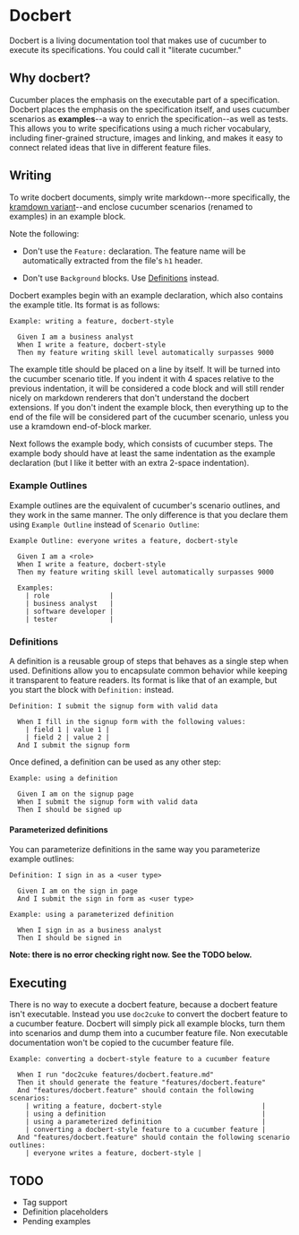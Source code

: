 # Docbert

Docbert is a living documentation tool that makes use of cucumber to execute its
specifications. You could call it "literate cucumber."

## Why docbert?

Cucumber places the emphasis on the executable part of a specification. Docbert
places the emphasis on the specification itself, and uses cucumber
scenarios as **examples**--a way to enrich the specification--as well as
tests. This allows you to write specifications using a much richer vocabulary,
including finer-grained structure, images and linking, and makes it easy to
connect related ideas that live in different feature files.

## Writing

To write docbert documents, simply write markdown--more specifically, the
[kramdown variant](http://kramdown.rubyforge.org/syntax.html)--and enclose
cucumber scenarios (renamed to examples) in an example block.

Note the following:

  * Don't use the `Feature:` declaration. The feature name will be automatically
    extracted from the file's `h1` header.

  * Don't use `Background` blocks. Use [Definitions](#definitions) instead.

Docbert examples begin with an example declaration, which also contains the
example title. Its format is as follows:

    Example: writing a feature, docbert-style

      Given I am a business analyst
      When I write a feature, docbert-style
      Then my feature writing skill level automatically surpasses 9000

The example title should be placed on a line by itself. It will be turned into
the cucumber scenario title. If you indent it with 4 spaces relative to the
previous indentation, it will be considered a code block and will still render
nicely on markdown renderers that don't understand the docbert extensions. If
you don't indent the example block, then everything up to the end of the file will be
considered part of the cucumber scenario, unless you use a kramdown end-of-block
marker.

Next follows the example body, which consists of cucumber steps. The example
body should have at least the same indentation as the example declaration (but I
like it better with an extra 2-space indentation).

### Example Outlines

Example outlines are the equivalent of cucumber's scenario outlines, and they
work in the same manner. The only difference is that you declare them using
`Example Outline` instead of `Scenario Outline`:

    Example Outline: everyone writes a feature, docbert-style

      Given I am a <role>
      When I write a feature, docbert-style
      Then my feature writing skill level automatically surpasses 9000

      Examples:
        | role               |
        | business analyst   |
        | software developer |
        | tester             |

### Definitions

A definition is a reusable group of steps that behaves as a single step when
used. Definitions allow you to encapsulate common behavior while keeping it
transparent to feature readers. Its format is like that of an example, but you
start the block with `Definition:` instead.

    Definition: I submit the signup form with valid data

      When I fill in the signup form with the following values:
        | field 1 | value 1 |
        | field 2 | value 2 |
      And I submit the signup form

Once defined, a definition can be used as any other step:

    Example: using a definition

      Given I am on the signup page
      When I submit the signup form with valid data
      Then I should be signed up

#### Parameterized definitions

You can parameterize definitions in the same way you parameterize example
outlines:

    Definition: I sign in as a <user type>

      Given I am on the sign in page
      And I submit the sign in form as <user type>

    Example: using a parameterized definition

      When I sign in as a business analyst
      Then I should be signed in

**Note: there is no error checking right now. See the TODO below.**

## Executing

There is no way to execute a docbert feature, because a docbert feature isn't
executable. Instead you use `doc2cuke` to convert the docbert feature to a
cucumber feature. Docbert will simply pick all example blocks, turn them into
scenarios and dump them into a cucumber feature file. Non executable
documentation won't be copied to the cucumber feature file.

    Example: converting a docbert-style feature to a cucumber feature

      When I run "doc2cuke features/docbert.feature.md"
      Then it should generate the feature "features/docbert.feature"
      And "features/docbert.feature" should contain the following scenarios:
        | writing a feature, docbert-style                         |
        | using a definition                                       |
        | using a parameterized definition                         |
        | converting a docbert-style feature to a cucumber feature |
      And "features/docbert.feature" should contain the following scenario outlines:
        | everyone writes a feature, docbert-style |

## TODO

  * Tag support
  * Definition placeholders
  * Pending examples
